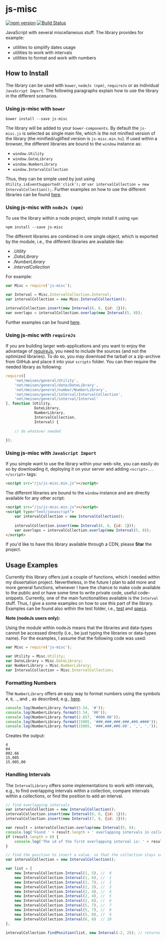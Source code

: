 # js-misc
[![npm version](http://img.shields.io/npm/v/js-misc.svg?style=flat)](https://npmjs.org/package/js-misc "View this project on npm")
[![Build Status](https://travis-ci.org/pmeisen/js-misc.svg?branch=master)](https://travis-ci.org/pmeisen/js-misc)

JavaScript with several miscellaneous stuff. The library provides for example:

- utilities to simplify dates usage
- utilities to work with intervals
- utilities to format and work with numbers

## How to Install

The library can be used with `bower`, `nodeJs (npm)`, `requireJs` or as individual `JavaScript Import`. The following paragraphs 
explain how to use the library in the different scenarios.

### Using js-misc with `bower`

```
bower install --save js-misc
```

The library will be added to your `bower-components`. By default the `js-misc.js` is selected as single main file, which is the
not minified version of the library (the minified/uglified version is `js-misc.min.hs`). If used within a browser, the different 
libraries are bound to the `window` instance as:

- `window.Utility`
- `window.DateLibrary`
- `window.NumberLibrary`
- `window.IntervalCollection`

Thus, they can be simple used by just using `Utility.isEventSupported('click');` or `var intervalCollection = new IntervalCollection();`. 
Further examples on how to use the different libraries can be found [here](#usage-examples).

### Using js-misc with `nodeJs (npm)`

To use the library within a node project, simple install it using `npm`:

```
npm install --save js-misc
```

The different libraries are combined in one single object, which is exported by the module, i.e., the different libraries are
available like:

- <var>.Utility
- <var>.DateLibrary
- <var>.NumberLibrary
- <var>.IntervalCollection

For example:

```javascript
var Misc = require('js-misc');

var Interval = Misc.IntervalCollection.Interval;
var intervalCollection = new Misc.IntervalCollection();

intervalCollection.insert(new Interval(6, 6, {id: 1}));
var overlaps = intervalCollection.overlap(new Interval(5, 8));
```

Further examples can be found [here](#usage-examples).

### Using js-misc with `requireJs`

If you are building larger web-applications and you want to enjoy the advantage of [requireJs](http://requirejs.org/), you
need to include the sources (and not the optimized libraries). To do so, you may download the tarball or a zip-archive from 
GitHub and place it into your `scripts` folder. You can then require the needed library as following:

```javascript
require([
    'net/meisen/general/Utility',
    'net/meisen/general/date/DateLibrary',
    'net/meisen/general/number/NumberLibrary',
    'net/meisen/general/interval/IntervalCollection',
    'net/meisen/general/interval/Interval'
], function (Utility,
             DateLibrary,
             NumberLibrary,
             IntervalCollection,
             Interval) {
    
    // do whatever needed
    
});
```

### Using js-misc with `JavaScript Import`

If you simple want to use the library within your web-site, you can easily do so by downloading it, deploying it on your
server and adding `<script>...</script>` tags:

```html
<script src="/js/js-misc.min.js"></script>
```

The different libraries are bound to the `window` instance and are directly available for any other script:

```html
<script src="/js/js-misc.min.js"></script>
<script type="text/javascript">
    var intervalCollection = new IntervalCollection();
    
    intervalCollection.insert(new Interval(6, 6, {id: 1}));
    var overlaps = intervalCollection.overlap(new Interval(5, 8));
</script>
```

If you'd like to have this library available through a CDN, please **Star** the project.

## Usage Examples

Currently this library offers just a couple of functions, which I needed within my dissertation project. Nevertheless, in 
the future I plan to add more and more general functions, whenever I have the chance to make code available to the public 
and or have some time to write private code, useful code-snippets. Currently, one of the main functionalities available is
the `Interval` stuff. Thus, I give a some examples on how to use this part of the library. Examples can be found also within 
the test folder, i.e., [test](/test/net/meisen/general) and [specs](/specs/net/meisen/general).

**Note (nodeJs users only):** 

Using the module within nodeJs means that the libraries and data-types cannot be accessed directly (i.e., be just typing
the libraries or data-types name). For the examples, I assume that the following code was used:

```javascript
var Misc = require('js-misc');

var Utility = Misc.Utility;
var DateLibrary = Misc.DateLibrary;
var NumberLibrary = Misc.NumberLibrary;
var IntervalCollection = Misc.IntervalCollection;
```

### Formatting Numbers

The `NumberLibrary` offers an easy way to format numbers using the symbols `#`, `0`, `.`, and `,` 
as described, e.g., [here](https://msdn.microsoft.com/en-us/library/0c899ak8(v=vs.110).aspx).

```javascript
console.log(NumberLibrary.format(3.54, '#'));
console.log(NumberLibrary.format(3.54, '00'));
console.log(NumberLibrary.format(2.657, '#000.00'));
console.log(NumberLibrary.format(15005, '###,###,###,###,##0.####'));
console.log(NumberLibrary.format(15005, '###,###,##0.00', ',', '.'));
```

Creates the output:

```
4
04
002.66
15,005
15.005,00
```

### Handling Intervals

The `IntervalLibrary` offers some implementations to work with intervals, e.g., to find overlapping intervals within a collection,
compare intervals within a collections, or find the position to add an interval. 

```javascript
// find overlapping intervals
var intervalCollection = new IntervalCollection();
intervalCollection.insert(new Interval(6, 6, {id: 1}));
intervalCollection.insert(new Interval(7, 8, {id: 2}));

var result = intervalCollection.overlap(new Interval(5, 6);
console.log('Found ' + result.length + ' overlapping intervals in collection');
if (result.length > 0) {
    console.log('The id of the first overlapping interval is: ' + result[0].get('id'));
}
```

```javascript
// find the position to insert a value, so that the collection stays sorted
var intervalCollection = new IntervalCollection();

var list = [
    new IntervalCollection.Interval(1, 5), //  0
    new IntervalCollection.Interval(1, 6), //  1
    new IntervalCollection.Interval(1, 7), //  2
    new IntervalCollection.Interval(2, 3), //  3
    new IntervalCollection.Interval(2, 4), //  4
    new IntervalCollection.Interval(2, 4), //  5
    new IntervalCollection.Interval(2, 6), //  6
    new IntervalCollection.Interval(5, 7), //  7
    new IntervalCollection.Interval(5, 7), //  8
    new IntervalCollection.Interval(5, 8), //  9
    new IntervalCollection.Interval(6, 6)  // 10
];

intervalCollection.findPosition(list, new Interval(-2, 2)); // returns 0
```